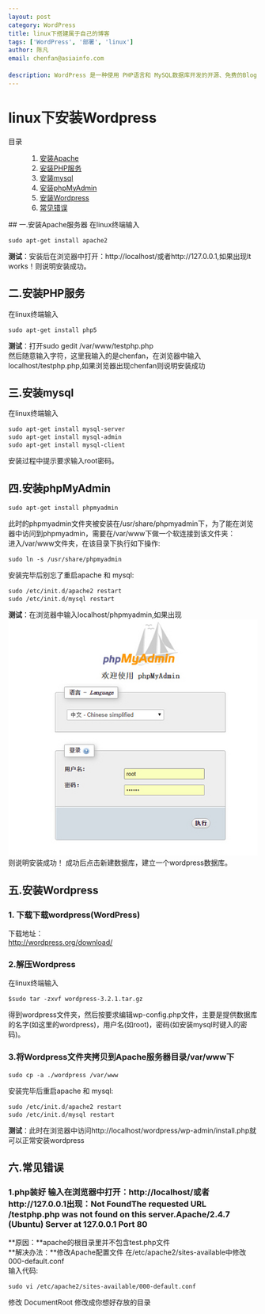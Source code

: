 ```yaml
---
layout: post
category: WordPress
title: linux下搭建属于自己的博客
tags: ['WordPress', '部署', 'linux']
author: 陈凡
email: chenfan@asiainfo.com

description: WordPress 是一种使用 PHP语言和 MySQL数据库开发的开源、免费的Blog（博客，网志）引擎，用户可以在支持 PHP 和 MySQL 数据库的服务器上建立自己的 Blog。WordPress 是一个功能非常强大的博客系统，插件众多，易于扩充功能。安装和使用都非常方便。目前 WordPress 已经成为主流的 Blog 搭建平台。
---
```

# linux下安装Wordpress

<div class="code fl">
    <dl>
    <dt>目录</dt>
    <dd>
    <ol>
        <li><a href="#1">安装Apache</a></li>
        <li><a href="#2">安装PHP服务</a></li>
        <li><a href="#3">安装mysql</a></li>
        <li><a href="#4">安装phpMyAdmin</a></li>
        <li><a href="#5">安装Wordpress</a></li>
        <li><a href="#6">常见错误</a></li>
    </ol>
    </dd>
    </dl>
</div>
## 一.<a name="1"></a>安装Apache服务器
在linux终端输入<br>

    sudo apt-get install apache2
**测试**：安装后在浏览器中打开：http://localhost/或者http://127.0.0.1,如果出现It works！则说明安装成功。

## 二.<a name="2"></a>安装PHP服务
在linux终端输入

    sudo apt-get install php5
**测试**：打开sudo gedit /var/www/testphp.php<br>
  然后随意输入字符，这里我输入的是chenfan，在浏览器中输入localhost/testphp.php,如果浏览器出现chenfan则说明安装成功
## 三.<a name="3"></a>安装mysql
在linux终端输入

	sudo apt-get install mysql-server
	sudo apt-get install mysql-admin
	sudo apt-get install mysql-client
安装过程中提示要求输入root密码。  
## 四.<a name="4"></a>安装phpMyAdmin

	sudo apt-get install phpmyadmin
此时的phpmyadmin文件夹被安装在/usr/share/phpmyadmin下，为了能在浏览器中访问到phpmyadmin，需要在/var/www下做一个软连接到该文件夹：  
  进入/var/www文件夹，在该目录下执行如下操作:

	sudo ln -s /usr/share/phpmyadmin
安装完毕后别忘了重启apache 和 mysql:

    sudo /etc/init.d/apache2 restart
    sudo /etc/init.d/mysql restart
**测试**：在浏览器中输入localhost/phpmyadmin,如果出现  
 ![phpmyadmin](\images\post\phpmyadmin.jpg)  
则说明安装成功！
成功后点击新建数据库，建立一个wordpress数据库。
## 五.<a name="5"></a>安装Wordpress
### 1. 下载下载wordpress(WordPress)
下载地址：  
http://wordpress.org/download/
### 2.解压Wordpress
在linux终端输入

	$sudo tar -zxvf wordpress-3.2.1.tar.gz
得到wordpress文件夹，然后按要求编辑wp-config.php文件，主要是提供数据库的名字(如这里的wordpress)，用户名(如root)，密码(如安装mysql时键入的密码)。
### 3.将Wordpress文件夹拷贝到Apache服务器目录/var/www下
	sudo cp -a ./wordpress /var/www
安装完毕后重启apache 和 mysql:

    sudo /etc/init.d/apache2 restart
    sudo /etc/init.d/mysql restart
**测试**：此时在浏览器中访问http://localhost/wordpress/wp-admin/install.php就可以正常安装wordpress
## 六.<a name="6"></a>常见错误
### 1.php装好 输入在浏览器中打开：http://localhost/或者http://127.0.0.1出现：Not FoundThe requested URL /testphp.php was not found on this server.Apache/2.4.7 (Ubuntu) Server at 127.0.0.1 Port 80  
**原因：**apache的根目录里并不包含test.php文件  
**解决办法：**修改Apache配置文件
在/etc/apache2/sites-available中修改000-default.conf  
输入代码:

	sudo vi /etc/apache2/sites-available/000-default.conf
修改 DocumentRoot 修改成你想好存放的目录
